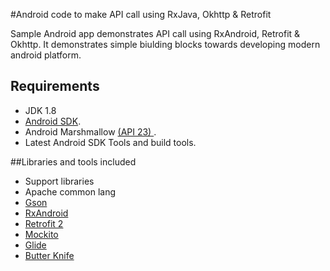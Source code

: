 
#Android code to make API call using RxJava, Okhttp & Retrofit

Sample Android app demonstrates API call using RxAndroid, Retrofit & Okhttp. It demonstrates simple biulding blocks towards developing modern android platform.

## Requirements

- JDK 1.8
- [Android SDK](http://developer.android.com/sdk/index.html).
- Android Marshmallow [(API 23) ](http://developer.android.com/tools/revisions/platforms.html).
- Latest Android SDK Tools and build tools.

##Libraries and tools included

- Support libraries
- Apache common lang 
- [Gson](https://github.com/google/gson)
- [RxAndroid](https://github.com/ReactiveX/RxAndroid)
- [Retrofit 2](http://square.github.io/retrofit/)
- [Mockito](http://mockito.org/)
- [Glide](https://github.com/bumptech/glide)
- [Butter Knife](https://github.com/JakeWharton/butterknife)
